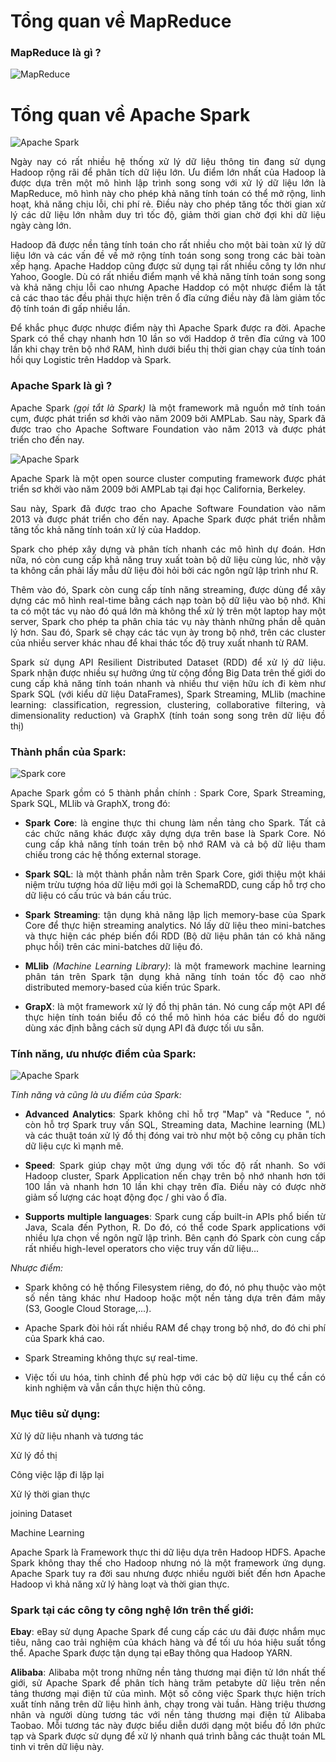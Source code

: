 <div align="justify">

# Tổng quan về MapReduce

### MapReduce là gì ?

![MapReduce](https://blog.itnavi.com.vn/wp-content/uploads/2020/06/Mapreduce-l%C3%A0-g%C3%AC-1.jpg)

# Tổng quan về Apache Spark

![Apache Spark](https://scontent.fsgn2-5.fna.fbcdn.net/v/t1.0-9/92210827_2562659827300256_1174788299802279936_n.jpg?_nc_cat=102&ccb=2&_nc_sid=74df0b&_nc_ohc=kifyepT5UTgAX8nyvFX&_nc_ht=scontent.fsgn2-5.fna&oh=0a8e3ce705a1df978f105c6d00ddb978&oe=602D6251)

Ngày nay có rất nhiều hệ thống xử lý dữ liệu thông tin đang sử dụng Hadoop rộng rãi để phân tích dữ liệu lớn. Ưu điểm lớn nhất của Hadoop là được dựa trên một mô hình lập trình song song với xử lý dữ liệu lớn là MapReduce, mô hình này cho phép khả năng tính toán có thể mở rộng, linh hoạt, khả năng chịu lỗi, chi phí rẻ. Điều này cho phép tăng tốc thời gian xử lý các dữ liệu lớn nhằm duy trì tốc độ, giảm thời gian chờ đợi khi dữ liệu ngày càng lớn.

Hadoop đã được nền tảng tính toán cho rất nhiều cho một bài toàn xử lý dữ liệu lớn và các vấn đề về mở rộng tính toán song song trong các bài toàn xếp hạng. Apache Haddop cũng được sử dụng tại rất nhiều công ty lớn như Yahoo, Google. Dù có rất nhiều điểm mạnh về khả năng tính toán song song và khả năng chịu lỗi cao nhưng Apache Haddop có một nhược điểm là tất cả các thao tác đều phải thực hiện trên ổ đĩa cứng điều này đã làm giảm tốc độ tính toán đi gấp nhiều lần.
 
Để khắc phục được nhược điểm này thì Apache Spark được ra đời. Apache Spark có thể chạy nhanh hơn 10 lần so với Haddop ở trên đĩa cứng và 100 lần khi chạy trên bộ nhớ RAM, hình dưới biểu thị thời gian chạy của tính toán hồi quy Logistic trên Haddop và Spark.

### Apache Spark là gì ?

Apache Spark *(gọi tắt là Spark)* là một framework mã nguồn mở tính toán cụm, được phát triển sơ khởi vào năm 2009 bởi AMPLab. Sau này, Spark đã được trao cho Apache Software Foundation vào năm 2013 và được phát triển cho đến nay.

![Apache Spark](https://images.viblo.asia/full/d3be4c1c-8e98-4797-a68c-5862502b121b.png)

Apache Spark là một open source cluster computing framework được phát triển sơ khởi vào năm 2009 bởi AMPLab tại đại học California, Berkeley.

Sau này, Spark đã được trao cho Apache Software Foundation vào năm 2013 và được phát triển cho đến nay. Apache Spark được phát triển nhằm tăng tốc khả năng tính toán xử lý của Haddop.

Spark cho phép xây dựng và phân tích nhanh các mô hình dự đoán. Hơn nữa, nó còn cung cấp khả năng truy xuất toàn bộ dữ liệu cùng lúc, nhờ vậy ta không cần phải lấy mẫu dữ liệu đòi hỏi bởi các ngôn ngữ lập trình như R.

Thêm vào đó, Spark còn cung cấp tính năng streaming, được dùng để xây dựng các mô hình real-time bằng cách nạp toàn bộ dữ liệu vào bộ nhớ. Khi ta có một tác vụ nào đó quá lớn mà không thể xử lý trên một laptop hay một server, Spark cho phép ta phân chia tác vụ này thành những phần dễ quản lý hơn. Sau đó, Spark sẽ chạy các tác vụn ày trong bộ nhớ, trên các cluster của nhiều server khác nhau để khai thác tốc độ truy xuất nhanh từ RAM.
 
Spark sử dụng API Resilient Distributed Dataset (RDD) để xử lý dữ liệu. Spark nhận được nhiều sự hưởng ứng từ cộng đồng Big Data trên thế giới do cung cấp khả năng tính toán nhanh và nhiều thư viện hữu ích đi kèm như Spark SQL (với kiểu dữ liệu DataFrames), Spark Streaming, MLlib (machine learning: classification, regression, clustering, collaborative filtering, và dimensionality reduction) và GraphX (tính toán song song trên dữ liệu đồ thị)

### Thành phần của Spark:

![Spark core](https://techinsight.com.vn/wp-content/uploads/2016/12/stark2.jpg)

Apache Spark gồm có 5 thành phần chính : Spark Core, Spark Streaming, Spark SQL, MLlib và GraphX, trong đó:

* **Spark Core**: là engine thực thi chung làm nền tảng cho Spark. Tất cả các chức năng khác được xây dựng dựa trên base là Spark Core. Nó cung cấp khả năng tính toán trên bộ nhớ RAM và cả bộ dữ liệu tham chiếu trong các hệ thống external storage.

* **Spark SQL**: là một thành phần nằm trên Spark Core, giới thiệu một khái niệm trừu tượng hóa dữ liệu mới gọi là SchemaRDD, cung cấp hỗ trợ cho dữ liệu có cấu trúc và bán cấu trúc.

* **Spark Streaming**: tận dụng khả năng lập lịch memory-base của Spark Core để thực hiện streaming analytics. Nó lấy dữ liệu theo mini-batches và thực hiện các phép biến đổi RDD (Bộ dữ liệu phân tán có khả năng phục hồi) trên các mini-batches dữ liệu đó.

* **MLlib** *(Machine Learning Library)*: là một framework machine learning phân tán trên Spark tận dụng khả năng tính toán tốc độ cao nhờ distributed memory-based của kiến ​​trúc Spark.

* **GrapX**: là một framework xử lý đồ thị phân tán. Nó cung cấp một API để thực hiện tính toán biểu đồ có thể mô hình hóa các biểu đồ do người dùng xác định bằng cách sử dụng API đã được tối ưu sẵn.

### Tính năng, ưu nhược điểm của Spark:

![Apache Spark](https://scontent.fsgn2-4.fna.fbcdn.net/v/t1.0-9/92670619_2562655537300685_174298646274113536_n.jpg?_nc_cat=101&ccb=2&_nc_sid=32a93c&_nc_ohc=SPI9-fWp_PUAX-iq0BD&_nc_ht=scontent.fsgn2-4.fna&oh=ffd2b66a7fec1e8c85ea7e7b503fb57d&oe=602D8444)

*Tính năng và cũng là ưu điểm của Spark:*

* **Advanced Analytics**: Spark không chỉ hỗ trợ "Map" và "Reduce ", nó còn hỗ trợ Spark truy vấn SQL, Streaming data, Machine learning (ML) và các thuật toán xử lý đồ thị đóng vai trò như một bộ công cụ phân tích dữ liệu cực kì mạnh mẽ.

* **Speed**: Spark giúp chạy một ứng dụng với tốc độ rất nhanh. So với Hadoop cluster, Spark Application nến chạy trên bộ nhớ nhanh hơn tới 100 lần và nhanh hơn 10 lần khi chạy trên đĩa. Điều này có được nhờ giảm số lượng các hoạt động đọc / ghi vào ổ đĩa.

* **Supports multiple languages**: Spark cung cấp built-in APIs phổ biến từ Java, Scala đến Python, R. Do đó, có thể code Spark applications với nhiều lựa chọn về ngôn ngữ lập trình. Bên cạnh đó Spark còn cung cấp rất nhiều high-level operators cho việc truy vấn dữ liệu...

*Nhược điểm:*

* Spark không có hệ thống Filesystem riêng, do đó, nó phụ thuộc vào một số nền tảng khác như Hadoop hoặc một nền tảng dựa trên đám mây (S3, Google Cloud Storage,...).

* Apache Spark đòi hỏi rất nhiều RAM để chạy trong bộ nhớ, do đó chi phí của Spark khá cao.

* Spark Streaming không thực sự real-time.

* Việc tối ưu hóa, tinh chỉnh để phù hợp với các bộ dữ liệu cụ thể cần có kinh nghiệm và vẫn cần thực hiện thủ công.

### Mục tiêu sử dụng:

Xử lý dữ liệu nhanh và tương tác

Xử lý đồ thị

Công việc lặp đi lặp lại

Xử lý thời gian thực

joining Dataset

Machine Learning

Apache Spark là Framework thực thi dữ liệu dựa trên Hadoop HDFS. Apache Spark không thay thế cho Hadoop nhưng nó là một framework ứng dụng. Apache Spark tuy ra đời sau nhưng được nhiều người biết đến hơn Apache Hadoop vì khả năng xử lý hàng loạt và thời gian thực.

### Spark tại các công ty công nghệ lớn trên thế giới:

**Ebay**: eBay sử dụng Apache Spark để cung cấp các ưu đãi được nhắm mục tiêu, nâng cao trải nghiệm của khách hàng và để tối ưu hóa hiệu suất tổng thể. Apache Spark được tận dụng tại eBay thông qua Hadoop YARN.

**Alibaba**: Alibaba một trong những nền tảng thương mại điện tử lớn nhất thế giới, sử Apache Spark để phân tích hàng trăm petabyte dữ liệu trên nền tảng thương mại điện tử của mình. Một số công việc Spark thực hiện trích xuất tính năng trên dữ liệu hình ảnh, chạy trong vài tuần. Hàng triệu thương nhân và người dùng tương tác với nền tảng thương mại điện tử Alibaba Taobao. Mỗi tương tác này được biểu diễn dưới dạng một biểu đồ lớn phức tạp và Spark được sử dụng để xử lý nhanh quá trình bằng các thuật toán ML tinh vi trên dữ liệu này.

</div>

